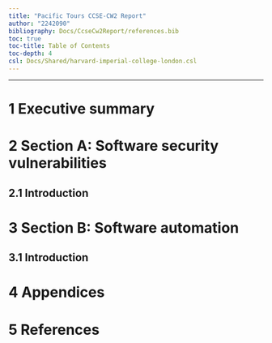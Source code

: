 ```yaml
---
title: "Pacific Tours CCSE-CW2 Report"
author: "2242090"
bibliography: Docs/CcseCw2Report/references.bib
toc: true
toc-title: Table of Contents
toc-depth: 4
csl: Docs/Shared/harvard-imperial-college-london.csl
---
```


---

# 1 Executive summary

# 2 Section A: Software security vulnerabilities

## 2.1 Introduction

# 3 Section B: Software automation

## 3.1 Introduction

# 4 Appendices

# 5 References
